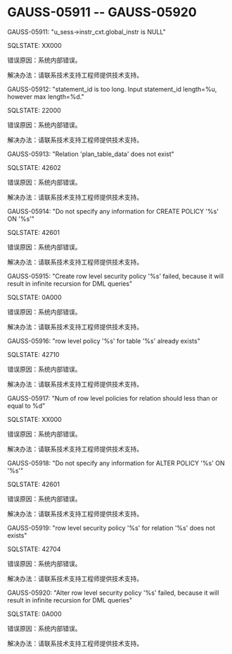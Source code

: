 # GAUSS-05911 -- GAUSS-05920

GAUSS-05911: "u\_sess-\>instr\_cxt.global\_instr is NULL"

SQLSTATE: XX000

错误原因：系统内部错误。

解决办法：请联系技术支持工程师提供技术支持。

GAUSS-05912: "statement\_id is too long. Input statement\_id length=%u, however max length=%d."

SQLSTATE: 22000

错误原因：系统内部错误。

解决办法：请联系技术支持工程师提供技术支持。

GAUSS-05913: "Relation 'plan\_table\_data' does not exist"

SQLSTATE: 42602

错误原因：系统内部错误。

解决办法：请联系技术支持工程师提供技术支持。

GAUSS-05914: "Do not specify any information for CREATE POLICY '%s' ON '%s'"

SQLSTATE: 42601

错误原因：系统内部错误。

解决办法：请联系技术支持工程师提供技术支持。

GAUSS-05915: "Create row level security policy '%s' failed, because it will result in infinite recursion for DML queries"

SQLSTATE: 0A000

错误原因：系统内部错误。

解决办法：请联系技术支持工程师提供技术支持。

GAUSS-05916: "row level policy '%s' for table '%s' already exists"

SQLSTATE: 42710

错误原因：系统内部错误。

解决办法：请联系技术支持工程师提供技术支持。

GAUSS-05917: "Num of row level policies for relation should less than or equal to %d"

SQLSTATE: XX000

错误原因：系统内部错误。

解决办法：请联系技术支持工程师提供技术支持。

GAUSS-05918: "Do not specify any information for ALTER POLICY '%s' ON '%s'"

SQLSTATE: 42601

错误原因：系统内部错误。

解决办法：请联系技术支持工程师提供技术支持。

GAUSS-05919: "row level security policy '%s' for relation '%s' does not exists"

SQLSTATE: 42704

错误原因：系统内部错误。

解决办法：请联系技术支持工程师提供技术支持。

GAUSS-05920: "Alter row level security policy '%s' failed, because it will result in infinite recursion for DML queries"

SQLSTATE: 0A000

错误原因：系统内部错误。

解决办法：请联系技术支持工程师提供技术支持。

